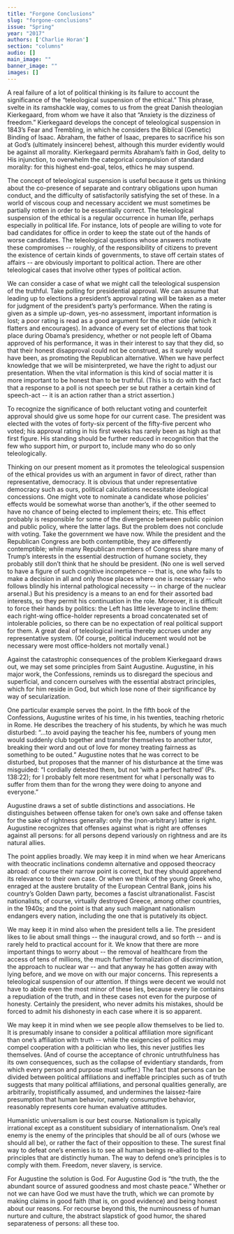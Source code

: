 ```yaml
---
title: "Forgone Conclusions"
slug: "forgone-conclusions"
issue: "Spring"
year: "2017"
authors: ['Charlie Horan']
section: "columns"
audio: []
main_image: ""
banner_image: ""
images: []
---
```

A real failure of a lot of political thinking is its failure to account the significance of the “teleological suspension of the ethical.” This phrase, svelte in its ramshackle way, comes to us from the great Danish theologian Kierkegaard, from whom we have it also that “Anxiety is the dizziness of freedom.” Kierkegaard develops the concept of teleological suspension in 1843’s Fear and Trembling, in which he considers the Biblical (Genetic) Binding of Isaac. Abraham, the father of Isaac, prepares to sacrifice his son at God’s (ultimately insincere) behest, although this murder evidently would be against all morality. Kierkegaard permits Abraham’s faith in God, delity to His injunction, to overwhelm the categorical compulsion of standard morality: for this highest end-goal, telos, ethics he may suspend. 

 The concept of teleological suspension is useful because it gets us thinking about the co-presence of separate and contrary obligations upon human conduct, and the difficulty of satisfactorily satisfying the set of these. In a world of viscous coup and necessary accident we must sometimes be partially rotten in order to be essentially correct. The teleological suspension of the ethical is a regular occurrence in human life, perhaps especially in political life. For instance, lots of people are willing to vote for bad candidates for office in order to keep the state out of the hands of worse candidates. The teleological questions whose answers motivate these compromises -- roughly, of the responsibility of citizens to prevent the existence of certain kinds of governments, to stave off certain states of affairs -- are obviously important to political action. There are other teleological cases that involve other types of political action. 

 We can consider a case of what we might call the teleological suspension of the truthful. Take polling for presidential approval. We can assume that leading up to elections a president’s approval rating will be taken as a meter for judgment of the president’s party’s performance. When the rating is given as a simple up-down, yes-no assessment, important information is lost; a poor rating is read as a good argument for the other side (which it flatters and encourages). In advance of every set of elections that took place during Obama’s presidency, whether or not people left of Obama approved of his performance, it was in their interest to say that they did, so that their honest disapproval could not be construed, as it surely would have been, as promoting the Republican alternative. When we have perfect knowledge that we will be misinterpreted, we have the right to adjust our presentation. When the vital information is this kind of social matter it is more important to be honest than to be truthful. (This is to do with the fact that a response to a poll is not speech per se but rather a certain kind of speech-act -- it is an action rather than a strict assertion.) 

 To recognize the significance of both reluctant voting and counterfeit approval should give us some hope for our current case. The president was elected with the votes of forty-six percent of the fifty-five percent who voted; his approval rating in his first weeks has rarely been as high as that first figure. His standing should be further reduced in recognition that the few who support him, or purport to, include many who do so only teleologically. 

 Thinking on our present moment as it promotes the teleological suspension of the ethical provides us with an argument in favor of direct, rather than representative, democracy. It is obvious that under representative democracy such as ours, political calculations necessitate ideological concessions. One might vote to nominate a candidate whose policies’ effects would be somewhat worse than another’s, if the other seemed to have no chance of being elected to implement theirs; etc. This effect probably is responsible for some of the divergence between public opinion and public policy, where the latter lags. But the problem does not conclude with voting. Take the government we have now. While the president and the Republican Congress are both contemptible, they are differently contemptible; while many Republican members of Congress share many of Trump’s interests in the essential destruction of humane society, they probably still don’t think that he should be president. (No one is well served to have a figure of such cognitive incompetence -- that is, one who fails to make a decision in all and only those places where one is necessary -- who follows blindly his internal pathological necessity -- in charge of the nuclear arsenal.) But his presidency is a means to an end for their assorted bad interests, so they permit his continuation in the role. Moreover, it is difficult to force their hands by politics: the Left has little leverage to incline them: each right-wing office-holder represents a broad concatenated set of intolerable policies, so there can be no expectation of real political support for them. A great deal of teleological inertia thereby accrues under any representative system. (Of course, political inducement would not be necessary were most office-holders not mortally venal.) 

 Against the catastrophic consequences of the problem Kierkegaard draws out, we may set some principles from Saint Augustine. Augustine, in his major work, the Confessions, reminds us to disregard the specious and superficial, and concern ourselves with the essential abstract principles, which for him reside in God, but which lose none of their significance by way of secularization. 

 One particular example serves the point. In the fifth book of the Confessions, Augustine writes of his time, in his twenties, teaching rhetoric in Rome. He describes the treachery of his students, by which he was much disturbed: “...to avoid paying the teacher his fee, numbers of young men would suddenly club together and transfer themselves to another tutor, breaking their word and out of love for money treating fairness as something to be outed.” Augustine notes that he was correct to be disturbed, but proposes that the manner of his disturbance at the time was misguided: “I cordially detested them, but not ‘with a perfect hatred’ (Ps. 138:22); for I probably felt more resentment for what I personally was to suffer from them than for the wrong they were doing to anyone and everyone.” 

 Augustine draws a set of subtle distinctions and associations. He distinguishes between offense taken for one’s own sake and offense taken for the sake of rightness generally: only the (non-arbitrary) latter is right. Augustine recognizes that offenses against what is right are offenses against all persons: for all persons depend variously on rightness and are its natural allies. 

 The point applies broadly. We may keep it in mind when we hear Americans with theocratic inclinations condemn alternative and opposed theocracy abroad: of course their narrow point is correct, but they should apprehend its relevance to their own case. Or when we think of the young Greek who, enraged at the austere brutality of the European Central Bank, joins his country’s Golden Dawn party, becomes a fascist ultranationalist. Fascist nationalists, of course, virtually destroyed Greece, among other countries, in the 1940s; and the point is that any such malignant nationalism endangers every nation, including the one that is putatively its object. 

 We may keep it in mind also when the president tells a lie. The president likes to lie about small things -- the inaugural crowd, and so forth -- and is rarely held to practical account for it. We know that there are more important things to worry about -- the removal of healthcare from the access of tens of millions, the much further formalization of discrimination, the approach to nuclear war -- and that anyway he has gotten away with lying before, and we move on with our major concerns. This represents a teleological suspension of our attention. If things were decent we would not have to abide even the most minor of these lies, because every lie contains a repudiation of the truth, and in these cases not even for the purpose of honesty. Certainly the president, who never admits his mistakes, should be forced to admit his dishonesty in each case where it is so apparent. 

 We may keep it in mind when we see people allow themselves to be lied to. It is presumably insane to consider a political affiliation more significant than one’s affiliation with truth -- while the exigencies of politics may compel cooperation with a politician who lies, this never justifies lies themselves. (And of course the acceptance of chronic untruthfulness has its own consequences, such as the collapse of evidentiary standards, from which every person and purpose must suffer.) The fact that persons can be divided between political affiliations and ineffable principles such as of truth suggests that many political affiliations, and personal qualities generally, are arbitrarily, tropistifically assumed, and undermines the laissez-faire presumption that human behavior, namely consumptive behavior, reasonably represents core human evaluative attitudes. 

 Humanistic universalism is our best course. Nationalism is typically irrational except as a constituent subsidiary of internationalism. One’s real enemy is the enemy of the principles that should be all of ours (whose we should all be), or rather the fact of their opposition to these. The surest final way to defeat one’s enemies is to see all human beings re-allied to the principles that are distinctly human. The way to defend one’s principles is to comply with them. Freedom, never slavery, is service. 

 For Augustine the solution is God. For Augustine God is “the truth, the the abundant source of assured goodness and most chaste peace.” Whether or not we can have God we must have the truth, which we can promote by making claims in good faith (that is, on good evidence) and being honest about our reasons. For recourse beyond this, the numinousness of human nurture and culture, the abstract slapstick of good humor, the shared separateness of persons: all these too. 

